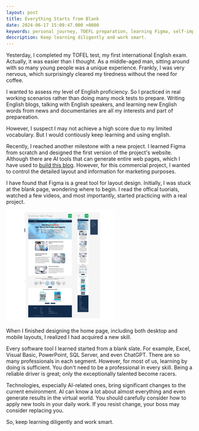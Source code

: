 ```yaml
---
layout: post
title: Everything Starts from Blank
date: 2024-06-17 15:09:47.000 +0800
keywords: personal journey, TOEFL preparation, learning Figma, self-improvement, continuous learning
description: Keep learning diligently and work smart.
---
```


Yesterday, I completed my TOFEL test, my first international English exam. Actually, it was easier than I thought. As a middle-aged man, sitting around with so many young people was a unique experience. Frankly, I was very nervous, which surprisingly cleared my tiredness without the need for coffee.

I wanted to assess my level of English proficiency. So I practiced in real working scenarios rather than doing many mock tests to prepare. Writing English blogs, talking with English speakers, and learning new English words from news and documentaries are all my interests and part of prepareation.

However, I suspect I may not achieve a high score due to my limited vocabulary. But I would contiously keep learning and using english.

Recently, I reached another milestone with a new project. I learned Figma from scratch and designed the first version of the project's website. Although there are AI tools that can generate entire web pages, which I have used to [build this blog](https://chriswang.ai/2023/11/18/AI-Co-Dev-Creating-Blogs-on-GitHub-Pages-with-ChatGPT-4.html). However, for this commercial project, I wanted to control the detailed layout and information for marketing purposes.

I have found that Figma is a great tool for layout design. Initially, I was stuck at the blank page, wondering where to begin. I read the offical tuorials, watched a few videos, and most importantly, started practicing with a real project.

![figma-first-project](/assets/figma-first-project.png)

When I finished designing the home page, including both desktop and mobile layouts, I realized I had acquired a new skill.

Every software tool I learned started from a blank slate. For example, Excel, Visual Basic, PowerPoint, SQL Server, and even ChatGPT. There are so many professionals in each segment. However, for most of us, learning by doing is sufficient. You don't need to be a professional in every skill.
Being a reliable driver is great; only the exceptionally talented become racers.

Technologies, especially AI-related ones, bring significant changes to the current environment. AI can know a lot about almost everything and even generate results in the virtual world. You should carefully consider how to apply new tools in your daily work. If you resist change, your boss may consider replacing you.

So, keep learning diligently and work smart.